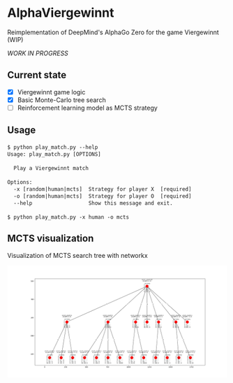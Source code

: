 # AlphaViergewinnt
Reimplementation of DeepMind's AlphaGo Zero for the game Viergewinnt (WIP)

_WORK IN PROGRESS_

## Current state
  - [x] Viergewinnt game logic
  - [x] Basic Monte-Carlo tree search
  - [ ] Reinforcement learning model as MCTS strategy

## Usage
    $ python play_match.py --help
    Usage: play_match.py [OPTIONS]
    
      Play a Viergewinnt match
    
    Options:
      -x [random|human|mcts]  Strategy for player X  [required]
      -o [random|human|mcts]  Strategy for player O  [required]
      --help                  Show this message and exit.
    
    $ python play_match.py -x human -o mcts
    
## MCTS visualization
Visualization of MCTS search tree with networkx

![mcts](/doc/tree_search.png?raw=true)
